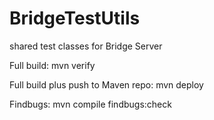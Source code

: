 # BridgeTestUtils
shared test classes for Bridge Server

Full build: mvn verify

Full build plus push to Maven repo: mvn deploy

Findbugs: mvn compile findbugs:check
